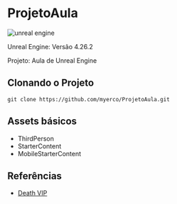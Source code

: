 # ProjetoAula
![unreal engine](https://img.shields.io/badge/-Unreal%20Engine-313131?style=for-the-badge&logo=unreal-engine&logoColor=white)

Unreal Engine:  Versão 4.26.2

Projeto:  Aula de Unreal Engine




## Clonando o Projeto
```
git clone https://github.com/myerco/ProjetoAula.git
```

## Assets básicos
- ThirdPerson
- StarterContent
- MobileStarterContent


## Referências
- [Death VIP](http://cafegeek.eti.br/trabalhos/modelo_gdd_death_vip.html)
